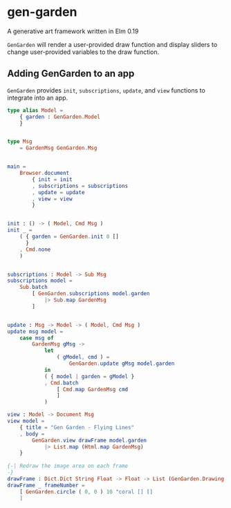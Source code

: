 # gen-garden

A generative art framework written in Elm 0.19

`GenGarden` will render a user-provided draw function and display sliders to change user-provided variables to the draw function.  


## Adding GenGarden to an app

`GenGarden` provides `init`, `subscriptions`, `update`, and `view` functions to integrate into an app. 

```elm
type alias Model =
    { garden : GenGarden.Model
    }


type Msg
    = GardenMsg GenGarden.Msg


main =
    Browser.document
        { init = init
        , subscriptions = subscriptions
        , update = update
        , view = view
        }


init : () -> ( Model, Cmd Msg )
init _ =
    ( { garden = GenGarden.init 0 []
      }
    , Cmd.none
    )


subscriptions : Model -> Sub Msg
subscriptions model =
    Sub.batch
        [ GenGarden.subscriptions model.garden
            |> Sub.map GardenMsg
        ]


update : Msg -> Model -> ( Model, Cmd Msg )
update msg model =
    case msg of
        GardenMsg gMsg ->
            let
                ( gModel, cmd ) =
                    GenGarden.update gMsg model.garden
            in
            ( { model | garden = gModel }
            , Cmd.batch
                [ Cmd.map GardenMsg cmd
                ]
            )

view : Model -> Document Msg
view model =
    { title = "Gen Garden - Flying Lines"
    , body =
        GenGarden.view drawFrame model.garden
            |> List.map (Html.map GardenMsg)
    }
    
{-| Redraw the image area on each frame
-}
drawFrame : Dict.Dict String Float -> Float -> List (GenGarden.Drawing msg)
drawFrame _ frameNumber =
    [ GenGarden.circle ( 0, 0 ) 10 "coral [] []
    ]
```



